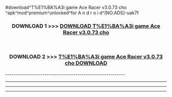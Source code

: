 #download^T%E1%BA%A3i game Ace Racer v3.0.73 cho ^apk^mod^premium^unlocked^for A n d r o i d^[NO.ADS]-uak7f



<div align="center">

<h3>DOWNLOAD 1 >>> <a href="https://runaway1.web.app/?sq=T%E1%BA%A3i game Ace Racer v3.0.73 cho ">DOWNLOAD T%E1%BA%A3i game Ace Racer v3.0.73 cho </a></h3><br>

<h3>DOWNLOAD 2 >>> <a href="https://runaway1.web.app/?sq=T%E1%BA%A3i game Ace Racer v3.0.73 cho ">T%E1%BA%A3i game Ace Racer v3.0.73 cho  DOWNLOAD </a></h3>

</div>
----------------------------------------------------------

----------------------------------------------------------

----------------------------------------------------------

----------------------------------------------------------



